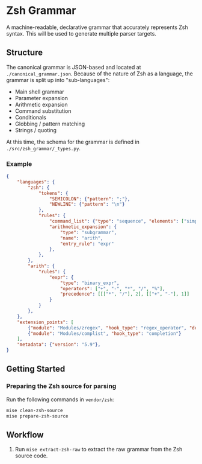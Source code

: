 # Zsh Grammar

A machine-readable, declarative grammar that accurately represents Zsh syntax. This will be used to generate multiple parser targets.

## Structure

The canonical grammar is JSON-based and located at `./canonical_grammar.json`. Because of the nature of Zsh as a language, the grammar is split up into "sub-languages":

- Main shell grammar
- Parameter expansion
- Arithmetic expansion
- Command substitution
- Conditionals
- Globbing / pattern matching
- Strings / quoting

At this time, the schema for the grammar is defined in `./src/zsh_grammar/_types.py`.

### Example

```json
{
    "languages": {
        "zsh": {
            "tokens": {
                "SEMICOLON": {"pattern": ";"},
                "NEWLINE": {"pattern": "\n"}
            },
            "rules": {
                "command_list": {"type": "sequence", "elements": ["simple_command", "pipeline"]},
                "arithmetic_expansion": {
                    "type": "subgrammar",
                    "name": "arith",
                    "entry_rule": "expr"
                },
            },
        },
        "arith": {
            "rules": {
                "expr": {
                    "type": "binary_expr",
                    "operators": ["+", "-", "*", "/", "%"],
                    "precedence": [[["*", "/"], 2], [["+", "-"], 1]]
                }
            }
        },
    },
    "extension_points": [
        {"module": "Modules/zregex", "hook_type": "regex_operator", "description": "Adds additional pattern matching operators"},
        {"module": "Modules/complist", "hook_type": "completion"}
    ],
    "metadata": {"version": "5.9"},
}
```

## Getting Started

### Preparing the Zsh source for parsing

Run the following commands in `vendor/zsh`:

```sh
mise clean-zsh-source
mise prepare-zsh-source
```

## Workflow

1. Run `mise extract-zsh-raw` to extract the raw grammar from the Zsh source code.
